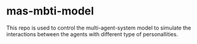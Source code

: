 # mas-mbti-model
This repo is used to control the multi-agent-system model to simulate the interactions between the agents with different type of personallities.
